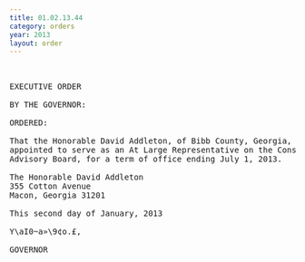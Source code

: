 ```yaml
---
title: 01.02.13.44
category: orders
year: 2013
layout: order
---
```


<pre> 

EXECUTIVE ORDER

BY THE GOVERNOR:

ORDERED:

That the Honorable David Addleton, of Bibb County, Georgia, is
appointed to serve as an At Large Representative on the Consumer
Advisory Board, for a term of office ending July 1, 2013.

The Honorable David Addleton
355 Cotton Avenue
Macon, Georgia 31201

This second day of January, 2013

Y\aI0~a»\9¢o.£,

GOVERNOR

</pre>
